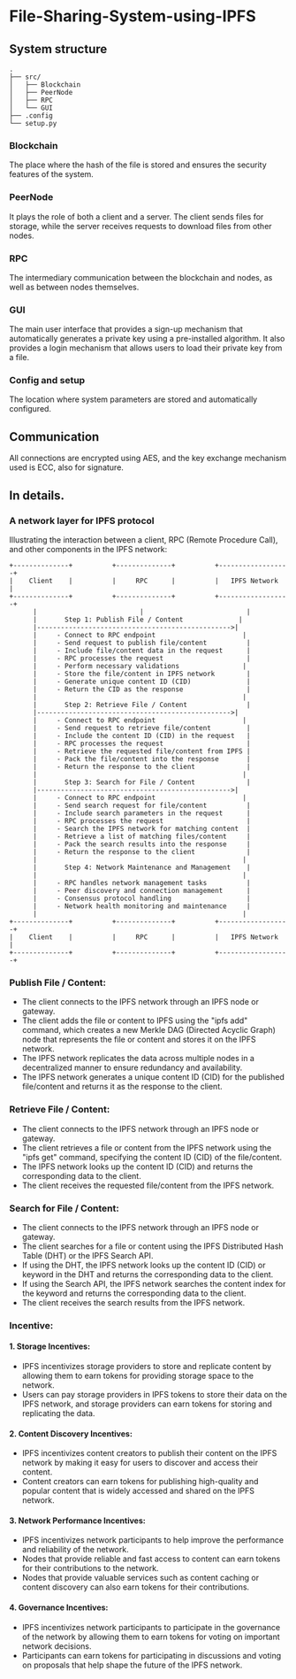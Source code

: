 # File-Sharing-System-using-IPFS

## System structure

```
.
├── src/
│   ├── Blockchain
│   ├── PeerNode
│   ├── RPC
│   └── GUI
├── .config
└── setup.py
```

### Blockchain
 
The place where the hash of the file is stored and ensures the security features of the system.

### PeerNode

It plays the role of both a client and a server. The client sends files for storage, while the server receives requests to download files from other nodes.

### RPC

The intermediary communication between the blockchain and nodes, as well as between nodes themselves.

### GUI

The main user interface that provides a sign-up mechanism that automatically generates a private key using a pre-installed algorithm. It also provides a login mechanism that allows users to load their private key from a file.

### Config and setup

The location where system parameters are stored and automatically configured.

## Communication

All connections are encrypted using AES, and the key exchange mechanism used is ECC, also for signature.

## In details.

### A network layer for IPFS protocol

Illustrating the interaction between a client, RPC (Remote Procedure Call), and other components in the IPFS network:

```
+--------------+          +--------------+          +------------------+
|    Client    |          |     RPC      |          |   IPFS Network   |
+--------------+          +--------------+          +------------------+
      |                          |                          |
      |       Step 1: Publish File / Content              |
      |------------------------------------------------->|
      |     - Connect to RPC endpoint                      |
      |     - Send request to publish file/content          |
      |     - Include file/content data in the request      |
      |     - RPC processes the request                     |
      |     - Perform necessary validations                |
      |     - Store the file/content in IPFS network        |
      |     - Generate unique content ID (CID)              |
      |     - Return the CID as the response                |
      |                                                    |
      |       Step 2: Retrieve File / Content               |
      |------------------------------------------------->|
      |     - Connect to RPC endpoint                      |
      |     - Send request to retrieve file/content         |
      |     - Include the content ID (CID) in the request   |
      |     - RPC processes the request                     |
      |     - Retrieve the requested file/content from IPFS |
      |     - Pack the file/content into the response       |
      |     - Return the response to the client             |
      |                                                    |
      |       Step 3: Search for File / Content             |
      |------------------------------------------------->|
      |     - Connect to RPC endpoint                      |
      |     - Send search request for file/content          |
      |     - Include search parameters in the request      |
      |     - RPC processes the request                     |
      |     - Search the IPFS network for matching content  |
      |     - Retrieve a list of matching files/content     |
      |     - Pack the search results into the response     |
      |     - Return the response to the client             |
      |                                                    |
      |       Step 4: Network Maintenance and Management    |
      |                                                    |
      |     - RPC handles network management tasks          |
      |     - Peer discovery and connection management      |
      |     - Consensus protocol handling                   |
      |     - Network health monitoring and maintenance     |
      |                                                    |
+--------------+          +--------------+          +------------------+
|    Client    |          |     RPC      |          |   IPFS Network   |
+--------------+          +--------------+          +------------------+
```

### Publish File / Content:
   - The client connects to the IPFS network through an IPFS node or gateway.
   - The client adds the file or content to IPFS using the "ipfs add" command, which creates a new Merkle DAG (Directed Acyclic Graph) node that represents the file or content and stores it on the IPFS network.
   - The IPFS network replicates the data across multiple nodes in a decentralized manner to ensure redundancy and availability.
   - The IPFS network generates a unique content ID (CID) for the published file/content and returns it as the response to the client.

### Retrieve File / Content:
   - The client connects to the IPFS network through an IPFS node or gateway.
   - The client retrieves a file or content from the IPFS network using the "ipfs get" command, specifying the content ID (CID) of the file/content.
   - The IPFS network looks up the content ID (CID) and returns the corresponding data to the client.
   - The client receives the requested file/content from the IPFS network.

### Search for File / Content:
   - The client connects to the IPFS network through an IPFS node or gateway.
   - The client searches for a file or content using the IPFS Distributed Hash Table (DHT) or the IPFS Search API.
   - If using the DHT, the IPFS network looks up the content ID (CID) or keyword in the DHT and returns the corresponding data to the client.
   - If using the Search API, the IPFS network searches the content index for the keyword and returns the corresponding data to the client.
   - The client receives the search results from the IPFS network.

### Incentive:
#### 1. Storage Incentives:
   - IPFS incentivizes storage providers to store and replicate content by allowing them to earn tokens for providing storage space to the network.
   - Users can pay storage providers in IPFS tokens to store their data on the IPFS network, and storage providers can earn tokens for storing and replicating the data.

#### 2. Content Discovery Incentives:
   - IPFS incentivizes content creators to publish their content on the IPFS network by making it easy for users to discover and access their content.
   - Content creators can earn tokens for publishing high-quality and popular content that is widely accessed and shared on the IPFS network.

#### 3. Network Performance Incentives:
   - IPFS incentivizes network participants to help improve the performance and reliability of the network.
   - Nodes that provide reliable and fast access to content can earn tokens for their contributions to the network.
   - Nodes that provide valuable services such as content caching or content discovery can also earn tokens for their contributions.

#### 4. Governance Incentives:
   - IPFS incentivizes network participants to participate in the governance of the network by allowing them to earn tokens for voting on important network decisions.
   - Participants can earn tokens for participating in discussions and voting on proposals that help shape the future of the IPFS network.
